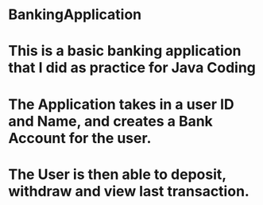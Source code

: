 # BankingApplication
# This is a basic banking application that I did as practice for Java Coding
# The Application takes in a user ID and Name, and creates a Bank Account for the user. 
# The User is then able to deposit, withdraw and view last transaction. 
